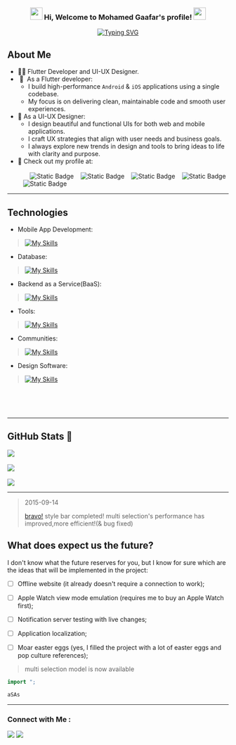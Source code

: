 <h3 align="center">
  <img src="https://media.giphy.com/media/hvRJCLFzcasrR4ia7z/giphy.gif" width="28">
  Hi, Welcome to Mohamed Gaafar's profile!
  <img src="https://media.giphy.com/media/hvRJCLFzcasrR4ia7z/giphy.gif" width="28">
</h3>

<p align=center> 
<a href="https://git.io/typing-svg"><img src="https://readme-typing-svg.demolab.com?font=roboto&weight=500&size=24&pause=1000&color=1E9AD7&background=FFFFFF00&center=true&vCenter=true&width=435&lines=Flutter+Developer;UI+UX+Designer;Keep+Learning+Keep+Growing" alt="Typing SVG" /></a>
</p> 

## About Me
- 👨‍💻​ Flutter Developer and UI-UX Designer.<br/>
- &nbsp;📱 &nbsp;As a Flutter developer:<br/>
  - I build high-performance ```Android``` & ```iOS``` applications using a single codebase.<br/>
  - My focus is on delivering clean, maintainable code and smooth user experiences.<br/>
- 🎨 As a UI-UX Designer:<br/> 
  - I design beautiful and functional UIs for both web and mobile applications.<br/>
  - I craft UX strategies that align with user needs and business goals.<br/>
  - I always explore new trends in design and tools to bring ideas to life with clarity and purpose.<br/>
- 🔗 Check out my profile at:<br/><br/>&nbsp;&nbsp;&nbsp;&nbsp;&nbsp;&nbsp;
![Static Badge](https://img.shields.io/badge/Telegram-dark?style=flat&logo=telegram&labelColor=white&color=grey&link=https%3A%2F%2Ft.me%2Fmohamediagaafar)
&nbsp;&nbsp;
![Static Badge](https://img.shields.io/badge/Instagram-dark?style=flat&logo=instagram&logoColor=%23d61600&labelColor=white&color=grey&link=%20https%3A%2F%2Fwww.instagram.com%2Fmohamediagaafar%3Figsh%3DMWsxODB5N2FteW5pbg%3D%3D)
&nbsp;&nbsp;
![Static Badge](https://img.shields.io/badge/LinkedIn-dark?style=flat&logo=linkedIn&logoColor=%23d61600&label=in&labelColor=%230064b2&color=grey&link=https%3A%2F%2Fwww.linkedin.com%2Fcompany%2Fmohamediagaafar%2F)
&nbsp;&nbsp;
![Static Badge](https://img.shields.io/badge/Daily.dev-M?style=flat&logo=dailydotdev&logoColor=white&labelColor=%23141414&color=grey&link=https%3A%2F%2Fapp.daily.dev%2Fmohammediagaafar)
&nbsp;&nbsp;
![Static Badge](https://img.shields.io/badge/CodePen-M?style=flat&logo=codepen&logoColor=white&labelColor=%23141414&color=grey&link=https%3A%2F%2Fcodepen.io%2Fmohamediagaafar)


---

## Technologies
- Mobile App Development: <br/>
>[![My Skills](https://skillicons.dev/icons?i=dart,flutter&theme=dark)](https://skillicons.dev)

- Database: <br/>
>[![My Skills](https://skillicons.dev/icons?i=sqlite,mysql&theme=dark)](https://skillicons.dev)

- Backend as a Service(BaaS): <br/>
>[![My Skills](https://skillicons.dev/icons?i=firebase&theme=dark)](https://skillicons.dev)

- Tools: <br/>
>[![My Skills](https://skillicons.dev/icons?i=git,postman,androidstudio,vscode&theme=dark)](https://skillicons.dev)

- Communities: <br/>
>[![My Skills](https://skillicons.dev/icons?i=codepen,github,devto&theme=dark)](https://skillicons.dev)

- Design Software: <br/>
>[![My Skills](https://skillicons.dev/icons?i=xd,figma,ai,ps,webflow&theme=dark)](https://skillicons.dev)




<br/>
<br/>
<br/>


---
## GitHub Stats 🌱​
![](https://github-readme-stats.vercel.app/api/top-langs/?username=Btelgeuse&theme=transparent&hide_border=false&include_all_commits=false&count_private=false&layout=compact)<br/>
<br/>
![](https://github-readme-stats.vercel.app/api?username=Btelgeuse&theme=transparent&hide_border=false&include_all_commits=false&count_private=false)<br/>
<br/>
![](https://nirzak-streak-stats.vercel.app/?user=Btelgeuse&theme=transparent&hide_border=false)<br/>

------


>2015-09-14
>
>[bravo!](https://codepen.io/mohamediagaafar) style bar completed!
>multi selection's performance has improved,more efficient!(& bug fixed)

## What does expect us the future?

I don't know what the future reserves for you, but I know for sure which are the ideas that will be implemented in the project:

- [ ] Offline website (it already doesn't require a connection to work);
- [ ] Apple Watch view mode emulation (requires me to buy an Apple Watch first);
- [ ] Notification server testing with live changes;
- [ ] Application localization;
- [ ] Moar easter eggs (yes, I filled the project with a lot of easter eggs and pop culture references);


>multi selection model is now available


```dart
import ";

aSAs 
```
---
### Connect with Me :

<a href="https://linkedin.com/in/mohamediag" target="_blank"><img src="https://img.shields.io/badge/-Mohamed%20Gaafar-0077B5?style=for-the-badge&logo=LinkedIn&logoColor=white"/></a>
<a href="https://t.me/MohamedIAG" target="_blank"><img src="https://img.shields.io/badge/-Telegram-0077B5?style=for-the-badge&logo=Telegram&logoColor=white"/></a>


<!-- Proudly created with GPRM ( https://gprm.itsvg.in ) -->
